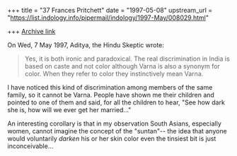 +++
title = "37 Frances Pritchett"
date = "1997-05-08"
upstream_url = "https://list.indology.info/pipermail/indology/1997-May/008029.html"

+++
[Archive link](https://list.indology.info/pipermail/indology/1997-May/008029.html)

On Wed, 7 May 1997, Aditya, the Hindu Skeptic wrote:

> 
> Yes, it is  both ironic and paradoxical. The real discrimination in
> India is based on caste and not color although Varna is also a synonym
> for color. When they refer to color they instinctively mean Varna.

I have noticed this kind of discrimination among members of the same
family, so it cannot be Varna.  People have shown me their children and
pointed to one of them and said, for all the children to hear, "See how
dark she is, how will we ever get her married..."

An interesting corollary is that in my observation South Asians,
especially women, cannot imagine the concept of the "suntan"-- the idea
that anyone would voluntarily *darken* his or her skin color even the
tinsiest bit is just inconceivable...








